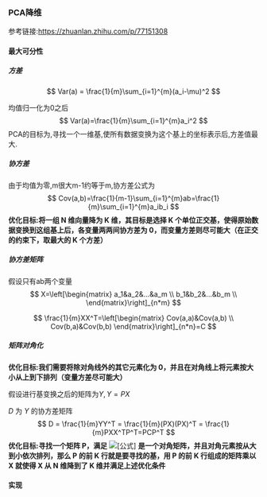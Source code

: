 ### PCA降维

参考链接:https://zhuanlan.zhihu.com/p/77151308

#### 最大可分性

##### 方差

$$
Var(a) = \frac{1}{m}\sum_{i=1}^{m}(a_i-\mu)^2
$$

均值归一化为0之后
$$
Var(a)=\frac{1}{m}\sum_{i=1}^{m}a_i^2
$$
PCA的目标为,寻找一个一维基,使所有数据变换为这个基上的坐标表示后,方差值最大.



##### 协方差

由于均值为零,m很大m-1约等于m,协方差公式为
$$
Cov(a,b)=\frac{1}{m-1}\sum_{i=1}^{m}ab=\frac{1}{m}\sum_{i=1}^{m}a_ib_i
$$
**优化目标:将一组 N 维向量降为 K 维，其目标是选择 K 个单位正交基，使得原始数据变换到这组基上后，各变量两两间协方差为 0，而变量方差则尽可能大（在正交的约束下，取最大的 K 个方差）**



##### 协方差矩阵

假设只有ab两个变量
$$
X=\left[\begin{matrix}
a_1&a_2&...&a_m \\
b_1&b_2&...&b_m \\
\end{matrix}\right]_{n*m}
$$

$$
\frac{1}{m}XX^T=\left[\begin{matrix}
Cov(a,a)&Cov(a,b) \\
Cov(b,a)&Cov(b,b)
\end{matrix}\right]_{n*n}=C
$$



##### 矩阵对角化

**优化目标:我们需要将除对角线外的其它元素化为 0，并且在对角线上将元素按大小从上到下排列（变量方差尽可能大）**

假设进行基变换之后的矩阵为$Y,Y=PX$

$D$ 为 $Y$ 的协方差矩阵
$$
D = \frac{1}{m}YY^T = \frac{1}{m}(PX)(PX)^T = \frac{1}{m}PXX^TP^T=PCP^T
$$
**优化目标:寻找一个矩阵 P，满足** ![[公式]](https://www.zhihu.com/equation?tex=PCP%5ET) **是一个对角矩阵，并且对角元素按从大到小依次排列，那么 P 的前 K 行就是要寻找的基，用 P 的前 K 行组成的矩阵乘以 X 就使得 X 从 N 维降到了 K 维并满足上述优化条件**

#### 实现

